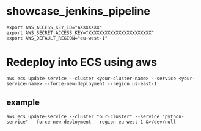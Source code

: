 # showcase_jenkins_pipeline
```
export AWS_ACCESS_KEY_ID="AXXXXXXX"
export AWS_SECRET_ACCESS_KEY="XXXXXXXXXXXXXXXXXXXXXXX"
export AWS_DEFAULT_REGION="eu-west-1"
```

# Redeploy into ECS using aws
```
aws ecs update-service --cluster <your-cluster-name> --service <your-service-name> --force-new-deployment --region us-east-1
```
## example
```
aws ecs update-service --cluster "our-cluster" --service "python-service" --force-new-deployment --region eu-west-1 &>/dev/null  
```
